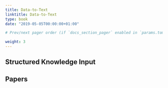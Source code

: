 ```yaml
---
title: Data-to-Text
linktitle: Data-to-Text
type: book
date: "2019-05-05T00:00:00+01:00"

# Prev/next pager order (if `docs_section_pager` enabled in `params.toml`)

weight: 3
---
```


## Structured Knowledge Input


## Papers

